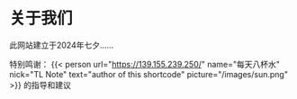 # 关于我们


此网站建立于2024年七夕……


特别鸣谢：
{{< person url="https://139.155.239.250/" name="每天八杯水" nick="TL Note" text="author of this shortcode" picture="/images/sun.png" >}}
的指导和建议



